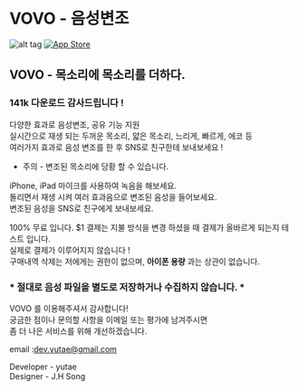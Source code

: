# VOVO - 음성변조
![alt tag](https://cloud.githubusercontent.com/assets/14192093/21926602/d614110e-d9c5-11e6-843e-8a565d45ceb6.png)
[![App Store](https://user-images.githubusercontent.com/14192093/57191513-a27b2100-6f61-11e9-9e75-2b47d3aeb2da.png)](https://itunes.apple.com/app/id1193554053)

## VOVO - 목소리에 목소리를 더하다.

### 141k 다운로드 감사드립니다 !
다양한 효과로 음성변조, 공유 기능 지원 </br>
실시간으로 재생 되는 두꺼운 목소리, 얇은 목소리, 느리게, 빠르게, 에코 등 </br>
 여러가지 효과로 음성 변조를 한 후 SNS로 친구한테 보내보세요 ! </br>

* 주의 - 변조된 목소리에 당황 할 수 있습니다. </br>

iPhone, iPad 마이크를 사용하여 녹음을 해보세요. </br>
돌리면서 재생 시켜 여러 효과음으로 변조된 음성을 들어보세요. </br>
변조된 음성을 SNS로 친구에게 보내보세요. </br>

100% 무료 입니다. $1 결제는 지불 방식을 변경 하셨을 때 결제가 올바르게 되는지 테스트 입니다. </br>
실제로 결제가 이루어지지 않습니다 ! </br>
구매내역 삭제는 저에게는 권한이 없으며, **아이폰 용량** 과는 상관이 없습니다.

### * 절대로 음성 파일을 별도로 저장하거나 수집하지 않습니다. * 

VOVO 를 이용해주셔서 감사합니다! </br>
궁금한 점이나 문의할 사항을 이메일 또는 평가에 남겨주시면 </br>
좀 더 나은 서비스를 위해 개선하겠습니다.

email :dev.yutae@gmail.com  </br>

Developer - yutae </br>
Designer - J.H Song </br>
